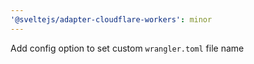 ```yaml
---
'@sveltejs/adapter-cloudflare-workers': minor
---
```


Add config option to set custom `wrangler.toml` file name
